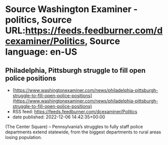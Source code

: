 # Source Washington Examiner - politics, Source URL:https://feeds.feedburner.com/dcexaminer/Politics, Source language: en-US

## Philadelphia, Pittsburgh struggle to fill open police positions
 - [https://www.washingtonexaminer.com/news/philadelphia-pittsburgh-struggle-to-fill-open-police-positions](https://www.washingtonexaminer.com/news/philadelphia-pittsburgh-struggle-to-fill-open-police-positions)
 - RSS feed: https://feeds.feedburner.com/dcexaminer/Politics
 - date published: 2022-12-06 14:42:35+00:00

(The Center Square) – Pennsylvania’s struggles to fully staff police departments extend statewide, from the biggest departments to rural areas losing population.
